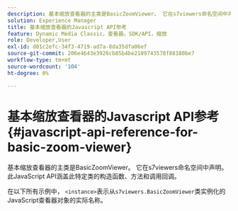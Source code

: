 ```yaml
---
description: 基本缩放查看器的主类是BasicZoomViewer。 它在s7viewers命名空间中声明。 此JavaScript API涵盖此特定类的构造函数、方法和调用回调。
solution: Experience Manager
title: 基本缩放查看器的Javascript API参考
feature: Dynamic Media Classic，查看器，SDK/API，缩放
role: Developer,User
exl-id: d01c2efc-34f3-4719-ad7a-8da35dfa06ef
source-git-commit: 206e4643e3926cb85b4be2189743578f88180be7
workflow-type: tm+mt
source-wordcount: '104'
ht-degree: 0%

---
```


# 基本缩放查看器的Javascript API参考{#javascript-api-reference-for-basic-zoom-viewer}

基本缩放查看器的主类是BasicZoomViewer。 它在s7viewers命名空间中声明。 此JavaScript API涵盖此特定类的构造函数、方法和调用回调。

在以下所有示例中， `<instance>`表示从`s7viewers.BasicZoomViewer`类实例化的JavaScript查看器对象的实际名称。
